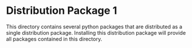 # Distribution Package 1

This directory contains several python packages that are distributed as
a single distribution package. Installing this distribution package will provide
all packages contained in this directory.

